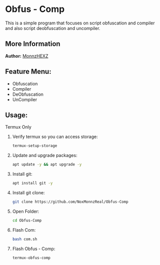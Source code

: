 # Obfus - Comp

This is a simple program that focuses on script obfuscation and compiler and also script deobfuscation and uncompiler.

## More Information

**Author:**
[MonnzHEXZ](https://github.com/NoxPrime-Cyber)

## Feature Menu:

- Obfuscation
- Compiler
- DeObfuscation
- UnCompiler

## Usage:

Termux Only

1. Verify termux so you can access storage:
   ```sh
   termux-setup-storage
   ```

2. Update and upgrade packages:

   ```sh
   apt update -y && apt upgrade -y
   ```

3. Install git:

   ```sh
   apt install git -y
   ```

4. Install git clone:

   ```sh
   git clone https://github.com/NoxMonnzReal/Obfus-Comp
   ```

5. Open Folder:

   ```sh
   cd Obfus-Comp
   ```

5. Flash Com:

   ```sh
   bash com.sh
   ```

6. Flash Obfus - Comp:

   ```sh
   termux-obfus-comp
   ```

